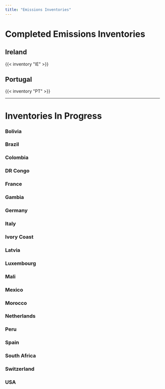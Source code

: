 ```yaml
---
title: "Emissions Inventories"
---
```


# Completed Emissions Inventories

## Ireland
{{< inventory "IE" >}}

## Portugal
{{< inventory "PT" >}}

---

# Inventories In Progress

### Bolivia
### Brazil
### Colombia
### DR Congo
### France
### Gambia
### Germany
### Italy
### Ivory Coast
### Latvia
### Luxembourg
### Mali
### Mexico
### Morocco
### Netherlands
### Peru
### Spain
### South Africa
### Switzerland
### USA